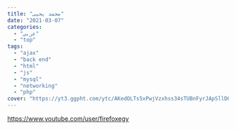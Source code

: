 ```yaml
---
title: "محمد يحيى"
date: "2021-03-07"
categories:
  - "عربي"
  - "top"
tags:
  - "ajax"
  - "back end"
  - "html"
  - "js"
  - "mysql"
  - "networking"
  - "php"
cover: "https://yt3.ggpht.com/ytc/AKedOLTs5xPwjVzxhss34sTUBnFyrJApSllD0pa3oQaOhw=s88-c-k-c0x00ffffff-no-rj"
---
```


https://www.youtube.com/user/firefoxegy
